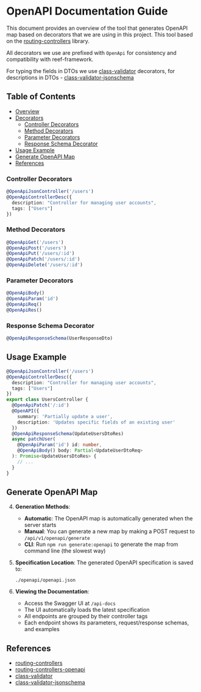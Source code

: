 # OpenAPI Documentation Guide

This document provides an overview of the tool that generates OpenAPI map based on decorators that we are using in this project. This tool based on the [routing-controllers](https://www.npmjs.com/package/routing-controllers) library. 

All decorators we use are prefixed with `OpenApi` for consistency and compatibility with reef-framework.

For typing the fields in DTOs we use [class-validator](https://www.npmjs.com/package/class-validator) decorators, for descriptions in DTOs - [class-validator-jsonschema](https://www.npmjs.com/package/class-validator-jsonschema) 

## Table of Contents

- [Overview](#openapi-documentation-guide)
- [Decorators](#controller-decorators)
  - [Controller Decorators](#controller-decorators)
  - [Method Decorators](#method-decorators)
  - [Parameter Decorators](#parameter-decorators)
  - [Response Schema Decorator](#response-schema-decorator)
- [Usage Example](#usage-example)
- [Generate OpenAPI Map](#generate-openapi-map)
- [References](#references)



### Controller Decorators
```typescript
@OpenApiJsonController('/users')
@OpenApiControllerDesc({
  description: "Controller for managing user accounts",
  tags: ["Users"]
})
```

### Method Decorators
```typescript
@OpenApiGet('/users')
@OpenApiPost('/users')
@OpenApiPut('/users/:id')
@OpenApiPatch('/users/:id')
@OpenApiDelete('/users/:id')
```

### Parameter Decorators
```typescript
@OpenApiBody()
@OpenApiParam('id')
@OpenApiReq()
@OpenApiRes()
```

### Response Schema Decorator
```typescript
@OpenApiResponseSchema(UserResponseDto)
```

## Usage Example

```typescript
@OpenApiJsonController('/users')
@OpenApiControllerDesc({
  description: "Controller for managing user accounts",
  tags: ["Users"]
})
export class UsersController {
  @OpenApiPatch('/:id')
  @OpenAPI({
    summary: 'Partially update a user',
    description: 'Updates specific fields of an existing user'
  })
  @OpenApiResponseSchema(UpdateUsersDtoRes)
  async patchUser(
    @OpenApiParam('id') id: number,
    @OpenApiBody() body: Partial<UpdateUserDtoReq>
  ): Promise<UpdateUsersDtoRes> {
    // ...
  }
}
```

## Generate OpenAPI Map

4. **Generation Methods**:
   - **Automatic**: The OpenAPI map is automatically generated when the server starts
   - **Manual**: You can generate a new map by making a POST request to `/api/v1/openapi/generate`
   - **CLI**: Run `npm run generate:openapi` to generate the map from command line (the slowest way)

5. **Specification Location**: The generated OpenAPI specification is saved to:
   ```
   ./openapi/openapi.json
   ```

6. **Viewing the Documentation**:
   - Access the Swagger UI at `/api-docs`
   - The UI automatically loads the latest specification
   - All endpoints are grouped by their controller tags
   - Each endpoint shows its parameters, request/response schemas, and examples

## References

- [routing-controllers](https://www.npmjs.com/package/routing-controllers)
- [routing-controllers-openapi](https://www.npmjs.com/package/routing-controllers-openapi)
- [class-validator](https://www.npmjs.com/package/class-validator)
- [class-validator-jsonschema](https://www.npmjs.com/package/class-validator-jsonschema) 